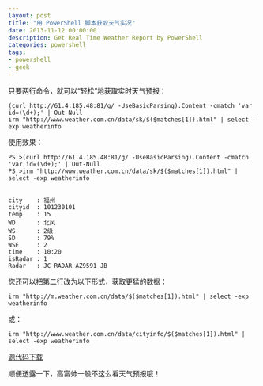 ```yaml
---
layout: post
title: "用 PowerShell 脚本获取天气实况"
date: 2013-11-12 00:00:00
description: Get Real Time Weather Report by PowerShell
categories: powershell
tags:
- powershell
- geek
---
```

只要两行命令，就可以“轻松”地获取实时天气预报：

	(curl http://61.4.185.48:81/g/ -UseBasicParsing).Content -cmatch 'var id=(\d+);' | Out-Null
	irm "http://www.weather.com.cn/data/sk/$($matches[1]).html" | select -exp weatherinfo

使用效果：

	PS >(curl http://61.4.185.48:81/g/ -UseBasicParsing).Content -cmatch 'var id=(\d+);' | Out-Null
	PS >irm "http://www.weather.com.cn/data/sk/$($matches[1]).html" | select -exp weatherinfo
	
	
	city    : 福州
	cityid  : 101230101
	temp    : 15
	WD      : 北风
	WS      : 2级
	SD      : 79%
	WSE     : 2
	time    : 10:20
	isRadar : 1
	Radar   : JC_RADAR_AZ9591_JB

您还可以把第二行改为以下形式，获取更猛的数据：

	irm "http://m.weather.com.cn/data/$($matches[1]).html" | select -exp weatherinfo

或：

	irm "http://www.weather.com.cn/data/cityinfo/$($matches[1]).html" | select -exp weatherinfo

[源代码下载](/assets/download/Get-Weather.ps1)

顺便透露一下，高富帅一般不这么看天气预报哦！
